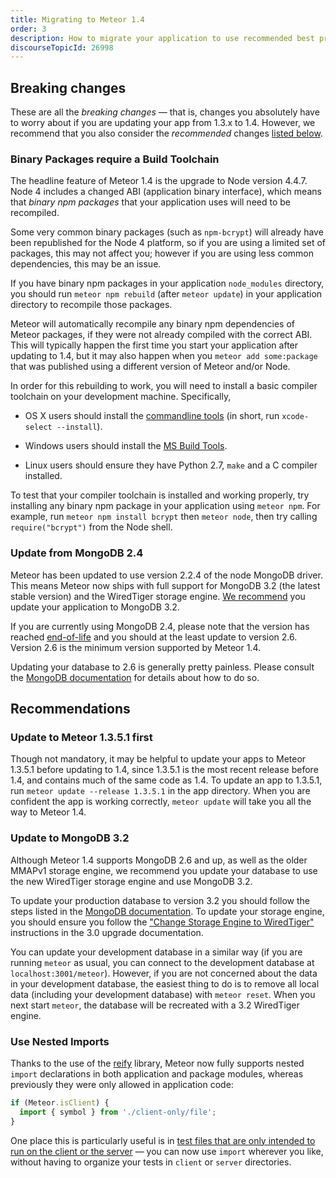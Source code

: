```yaml
---
title: Migrating to Meteor 1.4
order: 3
description: How to migrate your application to use recommended best practice as of Meteor 1.4.
discourseTopicId: 26998
---
```


<h2 id="breaking-changes">Breaking changes</h2>

These are all the *breaking changes* &mdash; that is, changes you absolutely have to worry about if you are updating your app from 1.3.x to 1.4. However, we recommend that you also consider the *recommended* changes [listed below](#recommend-changes).

<h3 id="binary-packages-require-build-toolchain">Binary Packages require a Build Toolchain</h3>

The headline feature of Meteor 1.4 is the upgrade to Node version 4.4.7. Node 4 includes a changed ABI (application binary interface), which means that *binary npm packages* that your application uses will need to be recompiled.

Some very common binary packages (such as `npm-bcrypt`) will already have been republished for the Node 4 platform, so if you are using a limited set of packages, this may not affect you; however if you are using less common dependencies, this may be an issue.

If you have binary npm packages in your application `node_modules` directory, you should run `meteor npm rebuild` (after `meteor update`) in your application directory to recompile those packages.

Meteor will automatically recompile any binary npm dependencies of Meteor packages, if they were not already compiled with the correct ABI. This will typically happen the first time you start your application after updating to 1.4, but it may also happen when you `meteor add some:package` that was published using a different version of Meteor and/or Node.

In order for this rebuilding to work, you will need to install a basic compiler toolchain on your development machine. Specifically,

 - OS X users should install the [commandline tools](http://railsapps.github.io/xcode-command-line-tools.html) (in short, run `xcode-select --install`).

 - Windows users should install the [MS Build Tools](https://www.microsoft.com/en-us/download/details.aspx?id=48159).

 - Linux users should ensure they have Python 2.7, `make` and a C compiler installed.

To test that your compiler toolchain is installed and working properly, try installing any binary npm package in your application using `meteor npm`. For example, run `meteor npm install bcrypt` then `meteor node`, then try calling `require("bcrypt")` from the Node shell.

<h3 id="update-from-mongo-2_4">Update from MongoDB 2.4</h3>

Meteor has been updated to use version 2.2.4 of the node MongoDB driver. This means Meteor now ships with full support for MongoDB 3.2 (the latest stable version) and the WiredTiger storage engine. [We recommend](#update-to-mongo-3_2) you update your application to MongoDB 3.2.

If you are currently using MongoDB 2.4, please note that the version has reached [end-of-life](https://www.mongodb.com/support-policy) and you should at the least update to version 2.6. Version 2.6 is the minimum version supported by Meteor 1.4.

Updating your database to 2.6 is generally pretty painless. Please consult the [MongoDB documentation](https://docs.mongodb.com/manual/release-notes/2.6-upgrade/) for details about how to do so.

<h2 id="recommendations">Recommendations</h2>

<h3 id="update-to-1_3_5_1-first">Update to Meteor 1.3.5.1 first</h3>

Though not mandatory, it may be helpful to update your apps to Meteor 1.3.5.1 before updating to 1.4, since 1.3.5.1 is the most recent release before 1.4, and contains much of the same code as 1.4. To update an app to 1.3.5.1, run `meteor update --release 1.3.5.1` in the app directory. When you are confident the app is working correctly, `meteor update` will take you all the way to Meteor 1.4.

<h3 id="update-to-mongo-3_2">Update to MongoDB 3.2</h3>

Although Meteor 1.4 supports MongoDB 2.6 and up, as well as the older MMAPv1 storage engine, we recommend you update your database to use the new WiredTiger storage engine and use MongoDB 3.2.

To update your production database to version 3.2 you should follow the steps listed in the [MongoDB documentation](https://docs.mongodb.com/manual/release-notes/3.2-upgrade/). To update your storage engine, you should ensure you follow the ["Change Storage Engine to WiredTiger"](https://docs.mongodb.com/v3.0/release-notes/3.0-upgrade/#change-storage-engine-to-wiredtiger) instructions in the 3.0 upgrade documentation.

You can update your development database in a similar way (if you are running `meteor` as usual, you can connect to the development database at `localhost:3001/meteor`). However, if you are not concerned about the data in your development database, the easiest thing to do is to remove all local data (including your development database) with `meteor reset`. When you next start `meteor`, the database will be recreated with a 3.2 WiredTiger engine.

<h3 id="nested-imports">Use Nested Imports</h3>

Thanks to the use of the [reify](https://www.npmjs.com/package/reify) library, Meteor now fully supports nested `import` declarations in both application and package modules, whereas previously they were only allowed in application code:

```js
if (Meteor.isClient) {
  import { symbol } from './client-only/file';
}
```

One place this is particularly useful is in [test files that are only intended to run on the client or the server](https://github.com/meteor/todos/commit/3963a65d96cd7ef235a95d5e3a331d6f0606f70f) &mdash; you can now use `import` wherever you like, without having to organize your tests in `client` or `server` directories.
